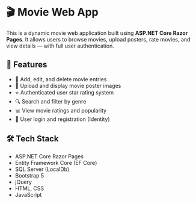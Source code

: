 # 🎬 Movie Web App

This is a dynamic movie web application built using **ASP.NET Core Razor Pages**. It allows users to browse movies, upload posters, rate movies, and view details — with full user authentication.

## 🚀 Features

- 📝 Add, edit, and delete movie entries
- 📸 Upload and display movie poster images
- ⭐ Authenticated user star rating system
- 🔍 Search and filter by genre
- 📊 View movie ratings and popularity
- 🔐 User login and registration (Identity)

## 🛠 Tech Stack

- ASP.NET Core Razor Pages
- Entity Framework Core (EF Core)
- SQL Server (LocalDb)
- Bootstrap 5
- jQuery
- HTML, CSS
- JavaScript

   
